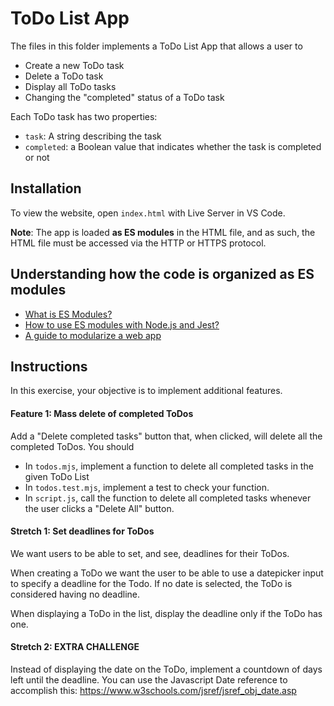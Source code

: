 # ToDo List App

The files in this folder implements a ToDo List App that allows a user to
- Create a new ToDo task
- Delete a ToDo task
- Display all ToDo tasks
- Changing the "completed" status of a ToDo task

Each ToDo task has two properties:
  - `task`: A string describing the task 
  - `completed`: a Boolean value that indicates whether the task is completed or not 

## Installation

To view the website, open `index.html` with Live Server in VS Code.

**Note**: The app is loaded **as ES modules** in the HTML file, and as such, the HTML file must be accessed via the HTTP or HTTPS protocol.

## Understanding how the code is organized as ES modules

- [What is ES Modules?](00-what_is_ES_modules.md)
- [How to use ES modules with Node.js and Jest?](01-using_esm_with_nodejs_and_jest.md)
- [A guide to modularize a web app](02-guide_to_modularize_code.md)

## Instructions

In this exercise, your objective is to implement additional features.

#### Feature 1: Mass delete of completed ToDos

Add a "Delete completed tasks" button that, when clicked, will delete all the completed ToDos. You should 
- In `todos.mjs`, implement a function to delete all completed tasks in the given ToDo List
- In `todos.test.mjs`, implement a test to check your function.
- In `script.js`, call the function to delete all completed tasks whenever the user clicks a "Delete All" button.

#### Stretch 1: Set deadlines for ToDos

We want users to be able to set, and see, deadlines for their ToDos.

When creating a ToDo we want the user to be able to use a datepicker input to specify a deadline for the Todo.
If no date is selected, the ToDo is considered having no deadline.

When displaying a ToDo in the list, display the deadline only if the ToDo has one.

#### Stretch 2: EXTRA CHALLENGE

Instead of displaying the date on the ToDo, implement a countdown of days left until the deadline. You can use the Javascript Date reference to accomplish this:
https://www.w3schools.com/jsref/jsref_obj_date.asp
